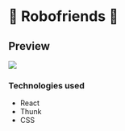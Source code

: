 # 🤖 Robofriends 🤖


## Preview 
 <div className="project">
           <a href="https://friendly-clarke-37ac29.netlify.com/">
              <img src="https://media.giphy.com/media/iiKm7Pfy0QG2RGzGLe/giphy.gif" />
            </a>
 </div>
 
 
 ### Technologies used 
 - React 
 - Thunk
 - CSS


